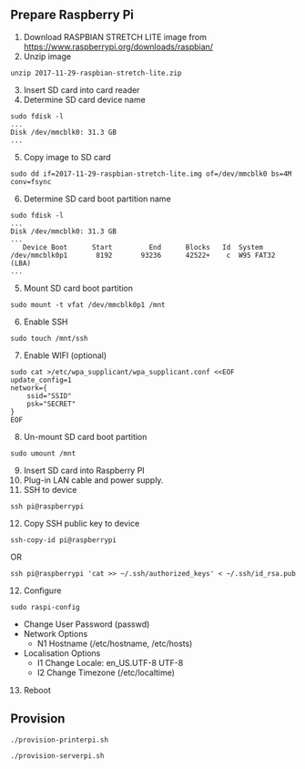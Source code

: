 ## Prepare Raspberry Pi

1. Download RASPBIAN STRETCH LITE image from https://www.raspberrypi.org/downloads/raspbian/
2. Unzip image
```
unzip 2017-11-29-raspbian-stretch-lite.zip
```
3. Insert SD card into card reader
4. Determine SD card device name
```
sudo fdisk -l
...
Disk /dev/mmcblk0: 31.3 GB
...
```
5. Copy image to SD card
```
sudo dd if=2017-11-29-raspbian-stretch-lite.img of=/dev/mmcblk0 bs=4M conv=fsync
```
6. Determine SD card boot partition name
```
sudo fdisk -l
...
Disk /dev/mmcblk0: 31.3 GB
...
   Device Boot      Start         End      Blocks   Id  System
/dev/mmcblk0p1       8192       93236      42522+    c  W95 FAT32 (LBA)
...
```
5. Mount SD card boot partition
```
sudo mount -t vfat /dev/mmcblk0p1 /mnt
```
6. Enable SSH
```
sudo touch /mnt/ssh
```
7. Enable WIFI (optional)
```
sudo cat >/etc/wpa_supplicant/wpa_supplicant.conf <<EOF
update_config=1
network={
    ssid="SSID"
    psk="SECRET"
}
EOF
```
8. Un-mount SD card boot partition
```
sudo umount /mnt
```
9. Insert SD card into Raspberry PI
10. Plug-in LAN cable and power supply.
11. SSH to device
```
ssh pi@raspberrypi
```
12. Copy SSH public key to device
```
ssh-copy-id pi@raspberrypi
```
OR
```
ssh pi@raspberrypi 'cat >> ~/.ssh/authorized_keys' < ~/.ssh/id_rsa.pub
```
12. Configure
```
sudo raspi-config
```
* Change User Password (passwd)
* Network Options
  * N1 Hostname (/etc/hostname, /etc/hosts)
* Localisation Options
  * I1 Change Locale: en_US.UTF-8 UTF-8
  * I2 Change Timezone (/etc/localtime)
13. Reboot

## Provision

```
./provision-printerpi.sh

```
```
./provision-serverpi.sh
```

